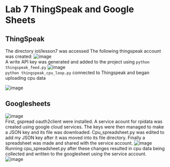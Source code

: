 # Lab 7 ThingSpeak and Google Sheets
## ThingSpeak
The directory iot/lesson7 was accessed
The following thingspeak account was created:
![image](https://github.com/user-attachments/assets/fd336e47-7514-4bc2-85da-0bfdd5cc53c3)\
A write API key was generated and added to the project using `python thingspeak_feed.py`
![image](https://github.com/user-attachments/assets/62d56a50-c0f3-4f9a-bf42-d74c4dbe245a)\
`python thingspeak_cpu_loop.py` connected to Thingspeak and began uploading cpu data

![image](https://github.com/user-attachments/assets/b74e7ac9-6049-4686-b4e3-862877283721)
## Googlesheets
![image](https://github.com/user-attachments/assets/6d0d82bb-f962-4c87-8c3d-644409e548aa)\
First, gspread oauth2client were installed.
A service acount for rpidata was created using google cloud services. The keys were then managed to make a JSON key and its file was downloaded. Cpu_spreadsheet.py was edited to add my JSON key after it was moved into its file directory. Finally a spreadsheet was made and shared with the service account.
![image](https://github.com/user-attachments/assets/e8863e79-8ba0-4797-a0a2-5fc161abd688)\
Running cpu_spreadsheet.py after these changes resulted in cpu data being collected and written to the googlesheet using the service account.
![image](https://github.com/user-attachments/assets/06427ec5-04dd-4fa6-ba22-a45fdb9d8d27)
